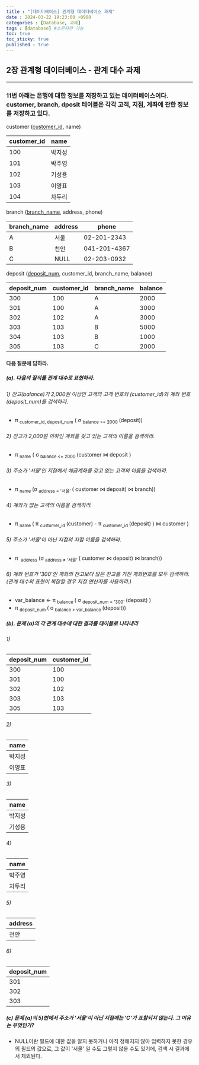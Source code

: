 ```yaml
---
title : "[데이터베이스] 관계형 데이터베이스 과제"
date : 2024-03-22 19:23:00 +0900
categories : [Database, 과제]
tags : [database] #소문자만 가능
toc: true
toc_sticky: true
published : true
---
```


## 2장 관계형 데이터베이스 - 관계 대수 과제

----

### 11번 아래는 은행에 대한 정보를 저장하고 있는 데이터베이스이다. customer, branch, dposit 테이블은 각각 고객, 지점, 계좌에 관한 정보를 저장하고 있다.

customer (<ins>customer_id</ins>, name)

| customer_id | name   |
| ----------- | ------ |
| 100         | 박지성 |
| 101         | 박주영 |
| 102         | 기성용 |
| 103         | 이영표 |
| 104         | 차두리 |

branch (<ins>branch_name</ins>, address, phone)

| branch_name | address | phone        |
| ----------- | ------- | ------------ |
| A           | 서울    | 02-201-2343  |
| B           | 천안    | 041-201-4367 |
| C           | NULL    | 02-203-0932  |

deposit (<ins>deposit_num</ins>, customer_id, branch_name, balance)

| deposit_num | customer_id | branch_name | balance |
| ----------- | ----------- | ----------- | ------- |
| 300         | 100         | A           | 2000    |
| 301         | 100         | A           | 3000    |
| 302         | 102         | A           | 3000    |
| 303         | 103         | B           | 5000    |
| 304         | 103         | B           | 1000    |
| 305         | 103         | C           | 2000    |



#### 다음 질문에 답하라.

##### (a). 다음의 질의를 관계 대수로 표현하라.

###### 	1) 잔고(balance)가 2,000원 이상인 고객의 고객 번호와 (customer_id)와 계좌 번호(deposit_num)를 검색하라.

* π <sub>customer_id, deposit_num</sub> ( σ <sub>balance >= 2000 </sub>(deposit))

###### 	2) 잔고가 2,000원 이하인 계좌를 갖고 있는 고객의 이름을 검색하라.

* π <sub>name</sub> ( σ <sub>balance <= 2000 </sub>(customer ⋈ deposit )

###### 	3) 주소가 '서울'인 지점에서 예금계좌를 갖고 있는 고객의 이름을 검색하라.

* π <sub> name </sub> (σ <sub>address = '서울' </sub>( customer ⋈ deposit) ⋈ branch))

###### 	4) 계좌가 없는 고객의 이름을 검색하라.

- π <sub> name </sub> ( π <sub> customer_id </sub>(customer) - π <sub> customer_id </sub> (deposit) ) ⋈ customer )

###### 	5) 주소가 '서울'이 아닌 지점의 지점 이름을 검색하라.

- π <sub> address</sub> (σ <sub>address ≠ '서울' </sub>( customer ⋈ deposit) ⋈ branch))

###### 	6) 계좌 번호가 '300'인 계좌의 잔고보다 많은 잔고를 가진 계좌번호를 모두 검색하라. (관계 대수의 표현이 복잡할 경우 지정 연산자를 사용하라.)

- var_balance <- π <sub>balance </sub>( σ <sub>deposit_num = '300' </sub>(deposit) )
- π <sub>deposit_num </sub> ( σ <sub>balance > var_balance </sub>(deposit))

##### (b). 문제 (a)의 각 관계 대수에 대한 결과를 테이블로 나타내라

###### 	1) 

| deposit_num | customer_id |
| ----------- | ----------- |
| 300         | 100         |
| 301         | 100         |
| 302         | 102         |
| 303         | 103         |
| 305         | 103         |

###### 	2) 

| name   |
| ------ |
| 박지성 |
| 이영표 |

###### 	3) 

| name   |
| ------ |
| 박지성 |
| 기성용 |

###### 	4) 

| name   |
| ------ |
| 박주영 |
| 차두리 |

###### 	5) 

| address |
| ------- |
| 천안    |

###### 	6)

| deposit_num |
| ----------- |
| 301         |
| 302         |
| 303         |



##### (c) 문제 (a)의 5)번에서 주소가 '서울'이 아닌 지점에는 'C'가 표함되지 않는다. 그 이유는 무엇인가?

- NULL이란 필드에 대한 값을 알지 못하거나 아직 정해지지 않아 입력하지 못한 경우의 필드의 값으로, 그 값이 '서울' 일 수도 그렇지 않을 수도 있기에, 검색 시 결과에서 제외된다.
